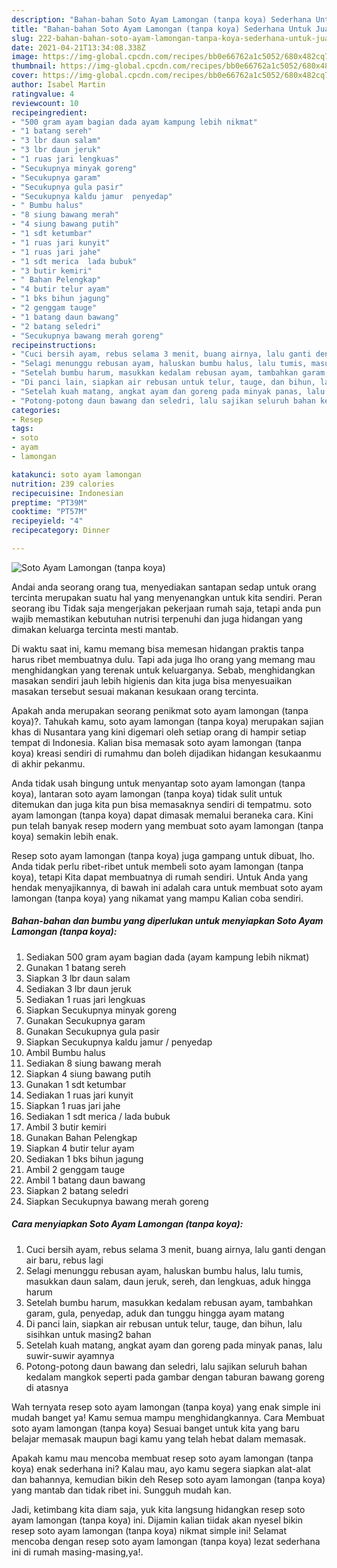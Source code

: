 ```yaml
---
description: "Bahan-bahan Soto Ayam Lamongan (tanpa koya) Sederhana Untuk Jualan"
title: "Bahan-bahan Soto Ayam Lamongan (tanpa koya) Sederhana Untuk Jualan"
slug: 222-bahan-bahan-soto-ayam-lamongan-tanpa-koya-sederhana-untuk-jualan
date: 2021-04-21T13:34:08.338Z
image: https://img-global.cpcdn.com/recipes/bb0e66762a1c5052/680x482cq70/soto-ayam-lamongan-tanpa-koya-foto-resep-utama.jpg
thumbnail: https://img-global.cpcdn.com/recipes/bb0e66762a1c5052/680x482cq70/soto-ayam-lamongan-tanpa-koya-foto-resep-utama.jpg
cover: https://img-global.cpcdn.com/recipes/bb0e66762a1c5052/680x482cq70/soto-ayam-lamongan-tanpa-koya-foto-resep-utama.jpg
author: Isabel Martin
ratingvalue: 4
reviewcount: 10
recipeingredient:
- "500 gram ayam bagian dada ayam kampung lebih nikmat"
- "1 batang sereh"
- "3 lbr daun salam"
- "3 lbr daun jeruk"
- "1 ruas jari lengkuas"
- "Secukupnya minyak goreng"
- "Secukupnya garam"
- "Secukupnya gula pasir"
- "Secukupnya kaldu jamur  penyedap"
- " Bumbu halus"
- "8 siung bawang merah"
- "4 siung bawang putih"
- "1 sdt ketumbar"
- "1 ruas jari kunyit"
- "1 ruas jari jahe"
- "1 sdt merica  lada bubuk"
- "3 butir kemiri"
- " Bahan Pelengkap"
- "4 butir telur ayam"
- "1 bks bihun jagung"
- "2 genggam tauge"
- "1 batang daun bawang"
- "2 batang seledri"
- "Secukupnya bawang merah goreng"
recipeinstructions:
- "Cuci bersih ayam, rebus selama 3 menit, buang airnya, lalu ganti dengan air baru, rebus lagi"
- "Selagi menunggu rebusan ayam, haluskan bumbu halus, lalu tumis, masukkan daun salam, daun jeruk, sereh, dan lengkuas, aduk hingga harum"
- "Setelah bumbu harum, masukkan kedalam rebusan ayam, tambahkan garam, gula, penyedap, aduk dan tunggu hingga ayam matang"
- "Di panci lain, siapkan air rebusan untuk telur, tauge, dan bihun, lalu sisihkan untuk masing2 bahan"
- "Setelah kuah matang, angkat ayam dan goreng pada minyak panas, lalu suwir-suwir ayamnya"
- "Potong-potong daun bawang dan seledri, lalu sajikan seluruh bahan kedalam mangkok seperti pada gambar dengan taburan bawang goreng di atasnya"
categories:
- Resep
tags:
- soto
- ayam
- lamongan

katakunci: soto ayam lamongan 
nutrition: 239 calories
recipecuisine: Indonesian
preptime: "PT39M"
cooktime: "PT57M"
recipeyield: "4"
recipecategory: Dinner

---
```



![Soto Ayam Lamongan (tanpa koya)](https://img-global.cpcdn.com/recipes/bb0e66762a1c5052/680x482cq70/soto-ayam-lamongan-tanpa-koya-foto-resep-utama.jpg)

Andai anda seorang orang tua, menyediakan santapan sedap untuk orang tercinta merupakan suatu hal yang menyenangkan untuk kita sendiri. Peran seorang ibu Tidak saja mengerjakan pekerjaan rumah saja, tetapi anda pun wajib memastikan kebutuhan nutrisi terpenuhi dan juga hidangan yang dimakan keluarga tercinta mesti mantab.

Di waktu  saat ini, kamu memang bisa memesan hidangan praktis tanpa harus ribet membuatnya dulu. Tapi ada juga lho orang yang memang mau menghidangkan yang terenak untuk keluarganya. Sebab, menghidangkan masakan sendiri jauh lebih higienis dan kita juga bisa menyesuaikan masakan tersebut sesuai makanan kesukaan orang tercinta. 



Apakah anda merupakan seorang penikmat soto ayam lamongan (tanpa koya)?. Tahukah kamu, soto ayam lamongan (tanpa koya) merupakan sajian khas di Nusantara yang kini digemari oleh setiap orang di hampir setiap tempat di Indonesia. Kalian bisa memasak soto ayam lamongan (tanpa koya) kreasi sendiri di rumahmu dan boleh dijadikan hidangan kesukaanmu di akhir pekanmu.

Anda tidak usah bingung untuk menyantap soto ayam lamongan (tanpa koya), lantaran soto ayam lamongan (tanpa koya) tidak sulit untuk ditemukan dan juga kita pun bisa memasaknya sendiri di tempatmu. soto ayam lamongan (tanpa koya) dapat dimasak memalui beraneka cara. Kini pun telah banyak resep modern yang membuat soto ayam lamongan (tanpa koya) semakin lebih enak.

Resep soto ayam lamongan (tanpa koya) juga gampang untuk dibuat, lho. Anda tidak perlu ribet-ribet untuk membeli soto ayam lamongan (tanpa koya), tetapi Kita dapat membuatnya di rumah sendiri. Untuk Anda yang hendak menyajikannya, di bawah ini adalah cara untuk membuat soto ayam lamongan (tanpa koya) yang nikamat yang mampu Kalian coba sendiri.

<!--inarticleads1-->

##### Bahan-bahan dan bumbu yang diperlukan untuk menyiapkan Soto Ayam Lamongan (tanpa koya):

1. Sediakan 500 gram ayam bagian dada (ayam kampung lebih nikmat)
1. Gunakan 1 batang sereh
1. Siapkan 3 lbr daun salam
1. Sediakan 3 lbr daun jeruk
1. Sediakan 1 ruas jari lengkuas
1. Siapkan Secukupnya minyak goreng
1. Gunakan Secukupnya garam
1. Gunakan Secukupnya gula pasir
1. Siapkan Secukupnya kaldu jamur / penyedap
1. Ambil  Bumbu halus
1. Sediakan 8 siung bawang merah
1. Siapkan 4 siung bawang putih
1. Gunakan 1 sdt ketumbar
1. Sediakan 1 ruas jari kunyit
1. Siapkan 1 ruas jari jahe
1. Sediakan 1 sdt merica / lada bubuk
1. Ambil 3 butir kemiri
1. Gunakan  Bahan Pelengkap
1. Siapkan 4 butir telur ayam
1. Sediakan 1 bks bihun jagung
1. Ambil 2 genggam tauge
1. Ambil 1 batang daun bawang
1. Siapkan 2 batang seledri
1. Siapkan Secukupnya bawang merah goreng




<!--inarticleads2-->

##### Cara menyiapkan Soto Ayam Lamongan (tanpa koya):

1. Cuci bersih ayam, rebus selama 3 menit, buang airnya, lalu ganti dengan air baru, rebus lagi
1. Selagi menunggu rebusan ayam, haluskan bumbu halus, lalu tumis, masukkan daun salam, daun jeruk, sereh, dan lengkuas, aduk hingga harum
1. Setelah bumbu harum, masukkan kedalam rebusan ayam, tambahkan garam, gula, penyedap, aduk dan tunggu hingga ayam matang
1. Di panci lain, siapkan air rebusan untuk telur, tauge, dan bihun, lalu sisihkan untuk masing2 bahan
1. Setelah kuah matang, angkat ayam dan goreng pada minyak panas, lalu suwir-suwir ayamnya
1. Potong-potong daun bawang dan seledri, lalu sajikan seluruh bahan kedalam mangkok seperti pada gambar dengan taburan bawang goreng di atasnya




Wah ternyata resep soto ayam lamongan (tanpa koya) yang enak simple ini mudah banget ya! Kamu semua mampu menghidangkannya. Cara Membuat soto ayam lamongan (tanpa koya) Sesuai banget untuk kita yang baru belajar memasak maupun bagi kamu yang telah hebat dalam memasak.

Apakah kamu mau mencoba membuat resep soto ayam lamongan (tanpa koya) enak sederhana ini? Kalau mau, ayo kamu segera siapkan alat-alat dan bahannya, kemudian bikin deh Resep soto ayam lamongan (tanpa koya) yang mantab dan tidak ribet ini. Sungguh mudah kan. 

Jadi, ketimbang kita diam saja, yuk kita langsung hidangkan resep soto ayam lamongan (tanpa koya) ini. Dijamin kalian tiidak akan nyesel bikin resep soto ayam lamongan (tanpa koya) nikmat simple ini! Selamat mencoba dengan resep soto ayam lamongan (tanpa koya) lezat sederhana ini di rumah masing-masing,ya!.

